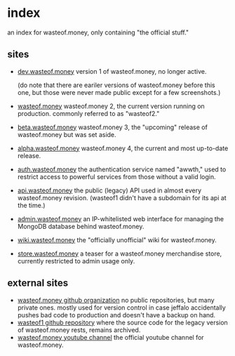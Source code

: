 # index
an index for wasteof.money, only containing "the official stuff."

## sites
- [dev.wasteof.money](https://dev.wasteof.money)
	version 1 of wasteof.money, no longer active.

	(do note that there are eariler versions of wasteof.money before this one, but those were never made public except for a few screenshots.)
- [wasteof.money](https://wasteof.money)
	wasteof.money 2, the current version running on production. commonly referred to as "wasteof2."
- [beta.wasteof.money](https://beta.wasteof.money)
	wasteof.money 3, the "upcoming" release of wasteof.money but was set aside.
- [alpha.wasteof.money](https://alpha.wasteof.money)
	wasteof.money 4, the current and most up-to-date release.

- [auth.wasteof.money](https://auth.wasteof.money)
	the authentication service named "awwth," used to restrict access to powerful services from those without a valid login.
- [api.wasteof.money](https://api.wasteof.money)
	the public (legacy) API used in almost every wasteof.money revision. (wasteof1 didn't have a subdomain for its api at the time.)
- [admin.wasteof.money](https://admin.wasteof.money)
	an IP-whitelisted web interface for managing the MongoDB database behind wasteof.money.
- [wiki.wasteof.money](https://wiki.wasteof.money)
	the "officially unofficial" wiki for wasteof.money.
- [store.wasteof.money](https://store.wasteof.money)
	a teaser for a wasteof.money merchandise store, currently restricted to admin usage only.

## external sites
- [wasteof.money github organization](https://github.com/orgs/waste-of)
	no public repositories, but many private ones. mostly used for version control in case jeffalo accidentally pushes bad code to production and doesn't have a backup on hand.
- [wasteof1 github repository](https://github.com/jeffalo/wasteof.money)
	where the source code for the legacy version of wasteof.money rests, remains archived.
- [wasteof.money youtube channel](https://youtube.com/@wasteofmoney)
	the official youtube channel for wasteof.money.
